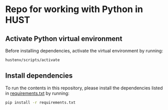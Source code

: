 # Repo for working with Python in HUST

## Activate Python virtual environment
Before installing dependencies, activate the virtual environment by running:
```sh
hustenv/scripts/activate
```

## Install dependencies

To run the contents in this repository, please install the dependencies listed in [requirements.txt](/requirements.txt) by running:

```sh
pip install -r requirements.txt
```